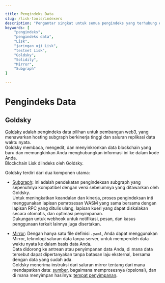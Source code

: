 ```yaml
---

title: Pengindeks Data  
slug: /lisk-tools/indexers  
description: "Pengantar singkat untuk semua pengindeks yang terhubung dengan Lisk L2."  
keywords: [  
    "pengindeks",  
    "pengindeks data",  
    "Lisk",  
    "jaringan uji Lisk",  
    "testnet Lisk",  
    "Goldsky",  
    "Solidity",  
    "Mirror",  
    "Subgraph"  
]  

---
```


# Pengindeks Data

## Goldsky

[Goldsky](https://goldsky.com/) adalah pengindeks data pilihan untuk pembangun web3, yang menawarkan hosting subgraph berkinerja tinggi dan saluran replikasi data waktu nyata.  
Goldsky membaca, mengedit, dan menyinkronkan data blockchain yang baru dan memungkinkan Anda menghubungkan informasi ini ke dalam kode Anda.  
Blockchain Lisk diindeks oleh Goldsky.

Goldsky terdiri dari dua komponen utama:

- [Subgraph](https://docs.goldsky.com/introduction#subgraphs): Ini adalah pendekatan pengindeksan subgraph yang sepenuhnya kompatibel dengan versi sebelumnya yang ditawarkan oleh Goldsky.  
Untuk meningkatkan keandalan dan kinerja, proses pengindeksan inti menggunakan lapisan pemrosesan WASM yang sama bersama dengan lapisan RPC yang ditulis ulang, lapisan kueri yang dapat diskalakan secara otomatis, dan optimasi penyimpanan.  
Dukungan untuk webhook untuk notifikasi, pesan, dan kasus penggunaan terkait lainnya juga disertakan.

- [Mirror](https://docs.goldsky.com/introduction#mirror): Dengan hanya satu file definisi `.yaml`, Anda dapat menggunakan Mirror, teknologi saluran data tanpa server, untuk memperoleh data waktu nyata ke dalam basis data Anda.  
Data didorong ke antrean atau penyimpanan data Anda, di mana data tersebut dapat dipertanyakan tanpa batasan laju eksternal, bersama dengan data yang sudah ada.  
Goldsky menerima instruksi dari saluran mirror tentang dari mana mendapatkan data: [sumber](https://docs.goldsky.com/mirror/sources/supported-sources), bagaimana memprosesnya (opsional), dan di mana menyimpan hasilnya: [tempat penyimpanan](https://docs.goldsky.com/mirror/sinks/supported-sinks).
